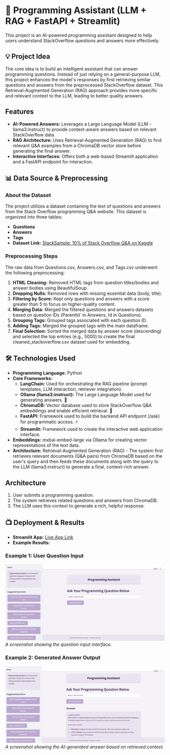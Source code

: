 # 🤖 Programming Assistant (LLM + RAG + FastAPI + Streamlit)
This project is an AI-powered programming assistant designed to help users understand StackOverflow questions and answers more effectively.

## 💡 Project Idea
The core idea is to build an intelligent assistant that can answer programming questions. Instead of just relying on a general-purpose LLM, this project enhances the model's responses by first retrieving similar questions and answers from the preprocessed StackOverflow dataset. This Retrieval-Augmented Generation (RAG) approach provides more specific and relevant context to the LLM, leading to better quality answers.

##  Features
*   **AI-Powered Answers:** Leverages a Large Language Model (LLM - llama3:instruct) to provide context-aware answers based on relevant StackOverflow data.
*   **RAG Architecture:** Uses Retrieval-Augmented Generation (RAG) to find relevant Q&A examples from a ChromaDB vector store before generating the final answer.
*   **Interactive Interfaces:** Offers both a web-based Streamlit application and a FastAPI endpoint for interaction.

  
## 📊 Data Source & Preprocessing
### About the Dataset
The project utilizes a dataset containing the text of questions and answers from the Stack Overflow programming Q&A website. This dataset is organized into three tables:
*   **Questions**
*    **Answers**
*    **Tags**
*   **Dataset Link:** [StackSample: 10% of Stack Overflow Q&A on Kaggle](https://www.kaggle.com/datasets/stackoverflow/stacksample?select=Questions.csv) 

### Preprocessing Steps
The raw data from Questions.csv, Answers.csv, and Tags.csv underwent the following preprocessing:

1.   **HTML Cleaning:** Removed HTML tags from question titles/bodies and answer bodies using BeautifulSoup.
2.   **Dropping Nulls:** Removed rows with missing essential data (body, title).
3.   **Filtering by Score:** Kept only questions and answers with a score greater than 5 to focus on higher-quality content.
4.   **Merging Data:** Merged the filtered questions and answers datasets based on question IDs (ParentId` in Answers, Id in Questions).
5.   **Grouping Tags:** Grouped tags associated with each question ID.
6.   **Adding Tags:** Merged the grouped tags with the main dataframe.
7.   **Final Selection:** Sorted the merged data by answer score (descending) and selected the top entries (e.g., 5000) to create the final cleaned_stackoverflow.csv dataset used for embedding.

## 🛠️ Technologies Used
*   **Programming Language:** Python 
*   **Core Frameworks:**
    *   **LangChain:** Used for orchestrating the RAG pipeline (prompt templates, LLM interaction, retriever integration).
    *   **Ollama (llama3:instruct):** The Large Language Model used for generating answers. 🧠
    *   **ChromaDB:** Vector database used to store StackOverflow Q&A embeddings and enable efficient retrieval. 💾
    *   **FastAPI:** Framework used to build the backend API endpoint (/ask) for programmatic access. ⚡
    *   **Streamlit:** Framework used to create the interactive web application interface. 
*   **Embeddings:** mxbai-embed-large via Ollama for creating vector representations of the text data.
*   **Architecture:** Retrieval-Augmented Generation (RAG) - The system first retrieves relevant documents (Q&A pairs) from ChromaDB based on the user's query and then feeds these documents along with the query to the LLM (llama3:instruct) to generate a final, context-rich answer.

##  Architecture
1. User submits a programming question.
2. The system retrieves related questions and answers from ChromaDB.
3. The LLM uses this context to generate a rich, helpful response.


## 📺 Deployment & Results

- **Streamlit App:** [Live App Link](https://programmingassistantllmrag-t6pbl72dvrm5f9f8hat6hc.streamlit.app/)
- **Example Results:**

###  Example 1: User Question Input
![User Question Screenshot](images/Q.png)  
*A screenshot showing the question input interface.*

###  Example 2: Generated Answer Output
![Answer Screenshot](images/result.png)  
*A screenshot showing the AI-generated answer based on retrieved context.*

